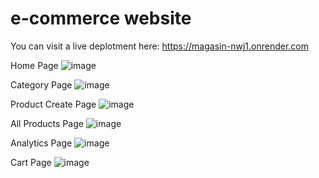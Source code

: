 # e-commerce website

You can visit a live deplotment here: https://magasin-nwj1.onrender.com

Home Page
![image](https://github.com/user-attachments/assets/68ffc4b2-042d-4152-a7c4-334847b0bb70)

Category Page
![image](https://github.com/user-attachments/assets/595a20f2-278c-418d-9063-9f7760a5379d)

Product Create Page
![image](https://github.com/user-attachments/assets/6b00d6bb-682a-4ae4-9100-7ec32188f114)

All Products Page
![image](https://github.com/user-attachments/assets/ba2787d4-7768-4bec-bc98-89ea714097b8)

Analytics Page
![image](https://github.com/user-attachments/assets/484c71ad-c3da-4b8c-b20f-25e0a03cc35b)

Cart Page
![image](https://github.com/user-attachments/assets/38186b76-e359-483d-840b-6a6d31a8b274)





